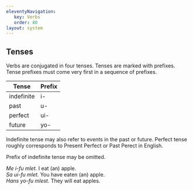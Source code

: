 ```yaml
---
eleventyNavigation:
   key: Verbs
   order: 80
layout: system
---
```

## Tenses

Verbs are conjugated in four tenses. Tenses are marked with prefixes. Tense prefixes must come very first in a sequence of prefixes.

| Tense | Prefix |
|-------|--------|
| indefinite | i-   |
| past       | u-   |
| perfect    | ui-  |
| future     | yo-  |

Indefinite tense may also refer to events in the past or future. Perfect tense roughly corresponds to Present Perfect or Past Perect in English.

Prefix of indefinite tense may be omitted.

*Me i-fu mlet.* I eat (an) apple.  
*Sa ui-fu mlet.* You have eaten (an) apple.  
*Hans yo-fu mlest.* They will eat apples.  
